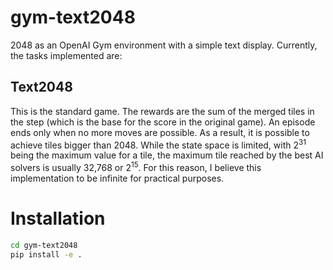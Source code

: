 # gym-text2048

2048 as an OpenAI Gym environment with a simple text display. Currently, the tasks implemented are:

## Text2048

This is the standard game. The rewards are the sum of the merged tiles in the step (which is the base for the score in the original game). An episode ends only when no more moves are possible. As a result, it is possible to achieve tiles bigger than 2048. While the state space is limited, with 2<sup>31</sup> being the maximum value for a tile, the maximum tile reached by the best AI solvers is usually 32,768 or 2<sup>15</sup>. For this reason, I believe this implementation to be infinite for practical purposes.

# Installation

```bash
cd gym-text2048
pip install -e .
```
